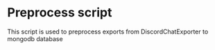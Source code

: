 # Preprocess script
This script is used to preprocess exports from DiscordChatExporter to mongodb database